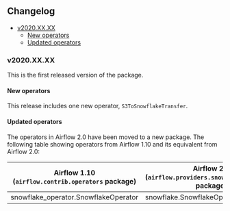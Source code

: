 <!--
 Licensed to the Apache Software Foundation (ASF) under one
 or more contributor license agreements.  See the NOTICE file
 distributed with this work for additional information
 regarding copyright ownership.  The ASF licenses this file
 to you under the Apache License, Version 2.0 (the
 "License"); you may not use this file except in compliance
 with the License.  You may obtain a copy of the License at

   http://www.apache.org/licenses/LICENSE-2.0

 Unless required by applicable law or agreed to in writing,
 software distributed under the License is distributed on an
 "AS IS" BASIS, WITHOUT WARRANTIES OR CONDITIONS OF ANY
 KIND, either express or implied.  See the License for the
 specific language governing permissions and limitations
 under the License.
 -->

## Changelog

<!-- START doctoc generated TOC please keep comment here to allow auto update -->
<!-- DON'T EDIT THIS SECTION, INSTEAD RE-RUN doctoc TO UPDATE -->


- [v2020.XX.XX](#v2020xxxx)
  - [New operators](#new-operators)
  - [Updated operators](#updated-operators)

<!-- END doctoc generated TOC please keep comment here to allow auto update -->

### v2020.XX.XX

This is the first released version of the package.

#### New operators

This release includes one new operator, `S3ToSnowflakeTransfer`.

#### Updated operators

The operators in Airflow 2.0 have been moved to a new package. The following table showing operators
from Airflow 1.10 and its equivalent from Airflow 2.0:

| Airflow 1.10  (`airflow.contrib.operators` package)                                      | Airflow 2.0 (`airflow.providers.snowflake.operators` package)                  |
|------------------------------------------------------------------------------------------|--------------------------------------------------------------------------------|
| snowflake_operator.SnowflakeOperator                                                     | snowflake.SnowflakeOperator                                                    |
